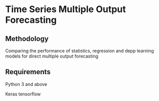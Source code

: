 # Time Series Multiple Output Forecasting

## Methodology
 
 Comparing the performance of statistics, regression and depp learning models for direct multiple output forecasting

## Requirements

 Python 3 and above

 Keras tensorflow 
